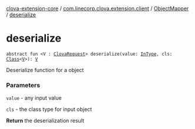 [clova-extension-core](../../index.md) / [com.linecorp.clova.extension.client](../index.md) / [ObjectMapper](index.md) / [deserialize](./deserialize.md)

# deserialize

`abstract fun <V : `[`ClovaRequest`](../../com.linecorp.clova.extension.model.request/-clova-request/index.md)`> deserialize(value: `[`InType`](index.md#InType)`, cls: `[`Class`](http://docs.oracle.com/javase/6/docs/api/java/lang/Class.html)`<`[`V`](deserialize.md#V)`>): `[`V`](deserialize.md#V)

Deserialize function for a object

### Parameters

`value` - any input value

`cls` - the class type for input object

**Return**
the deserialization result

